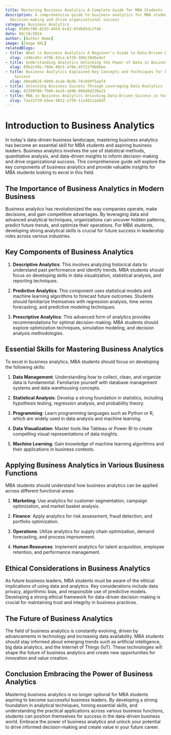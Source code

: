 ```yaml
---
title: Mastering Business Analytics A Complete Guide for MBA Students
description: A comprehensive guide to business analytics for MBA students to enhance
  decision-making and drive organizational success
category: Business Analytics
slug: 8500cf08-01d3-4454-bc83-8fd685dc2f46
date: 09/19/2024
author: [Author Name]
image: [Image URL]
relatedBlogs:
- title: What is Business Analytics A Beginner's Guide to Data-Driven Decision Making
  slug: cd4bcd5c-479b-43ca-b729-308c3946e4e7
- title: Understanding Analytics Unlocking the Power of Data in Business
  slug: 89b2c49e-78de-40c5-af0e-45f22f966bbe
- title: Business Analytics Explained Key Concepts and Techniques for Data-Driven
    Success
  slug: d0ea0626-609d-4cab-8b36-76c699f5aaf4
- title: Unlocking Business Success Through Leveraging Data Analytics
  slug: 82399f86-f9d6-4a18-a046-008d8d138a21
- title: MBA in Business Analytics Unlocking Data-Driven Success in Your Career
  slug: 7aa31f39-b5ee-4012-a739-11a3011aabdf
---
```


# Introduction to Business Analytics

In today's data-driven business landscape, mastering business analytics has become an essential skill for MBA students and aspiring business leaders. Business analytics involves the use of statistical methods, quantitative analysis, and data-driven insights to inform decision-making and drive organizational success. This comprehensive guide will explore the key components of business analytics and provide valuable insights for MBA students looking to excel in this field.

## The Importance of Business Analytics in Modern Business

Business analytics has revolutionized the way companies operate, make decisions, and gain competitive advantages. By leveraging data and advanced analytical techniques, organizations can uncover hidden patterns, predict future trends, and optimize their operations. For MBA students, developing strong analytical skills is crucial for future success in leadership roles across various industries.

## Key Components of Business Analytics

1. **Descriptive Analytics**: This involves analyzing historical data to understand past performance and identify trends. MBA students should focus on developing skills in data visualization, statistical analysis, and reporting techniques.

2. **Predictive Analytics**: This component uses statistical models and machine learning algorithms to forecast future outcomes. Students should familiarize themselves with regression analysis, time series forecasting, and predictive modeling techniques.

3. **Prescriptive Analytics**: This advanced form of analytics provides recommendations for optimal decision-making. MBA students should explore optimization techniques, simulation modeling, and decision analysis methodologies.

## Essential Skills for Mastering Business Analytics

To excel in business analytics, MBA students should focus on developing the following skills:

1. **Data Management**: Understanding how to collect, clean, and organize data is fundamental. Familiarize yourself with database management systems and data warehousing concepts.

2. **Statistical Analysis**: Develop a strong foundation in statistics, including hypothesis testing, regression analysis, and probability theory.

3. **Programming**: Learn programming languages such as Python or R, which are widely used in data analysis and machine learning.

4. **Data Visualization**: Master tools like Tableau or Power BI to create compelling visual representations of data insights.

5. **Machine Learning**: Gain knowledge of machine learning algorithms and their applications in business contexts.

## Applying Business Analytics in Various Business Functions

MBA students should understand how business analytics can be applied across different functional areas:

1. **Marketing**: Use analytics for customer segmentation, campaign optimization, and market basket analysis.

2. **Finance**: Apply analytics for risk assessment, fraud detection, and portfolio optimization.

3. **Operations**: Utilize analytics for supply chain optimization, demand forecasting, and process improvement.

4. **Human Resources**: Implement analytics for talent acquisition, employee retention, and performance management.

## Ethical Considerations in Business Analytics

As future business leaders, MBA students must be aware of the ethical implications of using data and analytics. Key considerations include data privacy, algorithmic bias, and responsible use of predictive models. Developing a strong ethical framework for data-driven decision-making is crucial for maintaining trust and integrity in business practices.

## The Future of Business Analytics

The field of business analytics is constantly evolving, driven by advancements in technology and increasing data availability. MBA students should stay informed about emerging trends such as artificial intelligence, big data analytics, and the Internet of Things (IoT). These technologies will shape the future of business analytics and create new opportunities for innovation and value creation.

## Conclusion Embracing the Power of Business Analytics

Mastering business analytics is no longer optional for MBA students aspiring to become successful business leaders. By developing a strong foundation in analytical techniques, honing essential skills, and understanding the practical applications across various business functions, students can position themselves for success in the data-driven business world. Embrace the power of business analytics and unlock your potential to drive informed decision-making and create value in your future career.